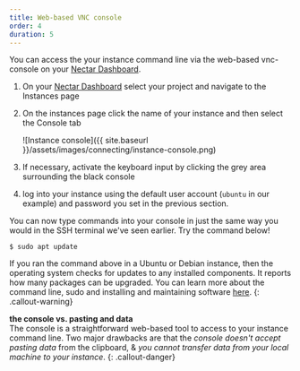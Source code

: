 ```yaml
---
title: Web-based VNC console
order: 4
duration: 5
---
```


You can access the your instance command line via the web-based vnc-console on your [Nectar Dashboard](https://dashboard.rc.nectar.org.au/).

1. On your [Nectar Dashboard](https://dashboard.rc.nectar.org.au/) select your project and navigate to the Instances page

2. On the instances page click the name of your instance and then select the Console tab

   ![Instance console]({{ site.baseurl }}/assets/images/connecting/instance-console.png)

3. If necessary, activate the keyboard input by clicking the grey area surrounding the black console

4. log into your instance using the default user account (`ubuntu` in our example) and password you set in the previous section.

You can now type commands into your console in just the same way you would in the SSH terminal we've seen earlier. Try the command below!

```
$ sudo apt update
```

If you ran the command above in a Ubuntu or Debian instance, then  the operating system checks for updates to any installed components. It reports how many packages can be upgraded. You can learn more about the command line, sudo and installing and maintaining software [here]({{sitebase.url}}/cli-101/01-overview).
{: .callout-warning}

**the console vs. pasting and data**  
The console is a straightforward web-based tool to access to your instance command line. Two major drawbacks are that the *console doesn't accept pasting data* from the clipboard, & *you cannot transfer data from your local machine to your instance*.
{: .callout-danger}


